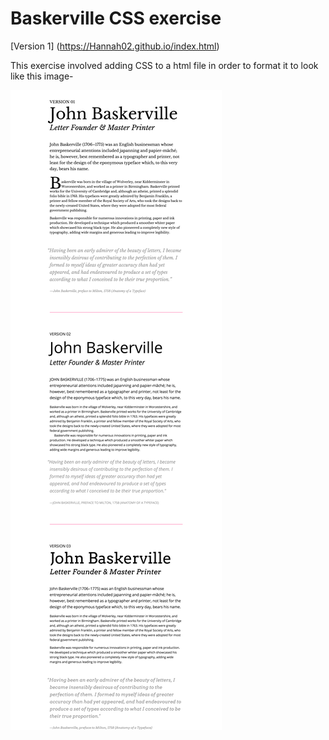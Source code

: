 # Baskerville CSS exercise
[Version 1] (https://Hannah02.github.io/index.html)

This exercise involved adding CSS to a html file in order to format it to look like this image-

<img src="make_this_1.png" alt="Image to match formatting"/>

